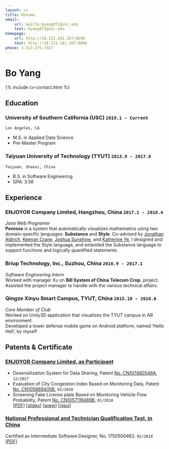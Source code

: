 ```yaml
---
layout: cv
title: Resume
email: 
    url: mailto:byang971@usc.edu
    text: byang971@usc.edu
homepage:
    url: http://18.221.181.167:8090
    text: http://18.221.181.167:8090
phone: 1-213-275-7357
---
```

# Bo __Yang__

{% include cv-contact.html %}

## Education

### __University of Southern California (USC)__ `2019.1 - Current`
```
Los Angeles, CA
```
- M.S. in Applied Data Science
- Pre-Master Program

### __Taiyuan University of Technology (TYUT)__ `2013.9 - 2017.6`
```
Taiyuan, Shanxi, China
```
- B.S. in Software Engineering
- GPA: 3.56

## Experience

### __ENJOYOR Company Limited, Hangzhou, China__  `2017.1 - 2018.4`
_Java Web Programer_<br>
__Penrose__ is a system that automatically visualizes mathematics using two domain-specific languages: __Substance__ and __Style__. Co-advised by [Jonathan Aldrich](https://www.cs.cmu.edu/~./aldrich/), [Keenan Crane](https://www.cs.cmu.edu/~kmcrane/), [Joshua Sunshine](http://www.cs.cmu.edu/~jssunshi/), and [Katherine Ye](https://www.cs.cmu.edu/~kqy/), I designed and implemented the Style language, and extended the Substance language to support functions and logically quantified statements.

### __Briup Technology, Inc., Suzhou, China__ `2016.9 - 2017.1`
_Software Engineering Intern_<br>
Worked with manager Xu on __Bill System of China Telecom Crop.__ project. Assisted the project manager to handle with the various technical affairs.

### __Qingze Xinyu Smart Campus, TYUT, China__ `2015.10 - 2016.6`
_Core Member of Club_<br>
Worked on Unity3D application that visualizes the TYUT campus in AR environment.<br>
Developed a tower defense mobile game on Android platform, named ‘Hello Hell’, by myself

## Patents & Certificate

### [__ENJOYOR Company Limited, as Participant__]()
- Desensitization System for Data Sharing, Patent [No. CN107480549A](), `12/2017`<br>
- Evaluation of City Congestion Index Based on Monitoring Data, Patent [No. CN105869405B](), `03/2018`<br>
- Screening Fake License plate Based on Monitoring Vehicle Flow Probability, Patent [No. CN1057119489B](), `01/2018` <br>
[[PDF](assets/dsldi.pdf)]
[[slides](assets/dsldi-presentation.pdf)]
[[www](http://penrose.ink)]
[[repo](https://github.com/penrose/penrose)]

### [__National Professional and Technician Qualification Test, in China__](http://scholar.dickinson.edu/student_honors/221/)
Certified as Intermediate Software Designer, No. 1750500462. `02/2018`<br>
[[PDF](assets/nptq.pdf)]

